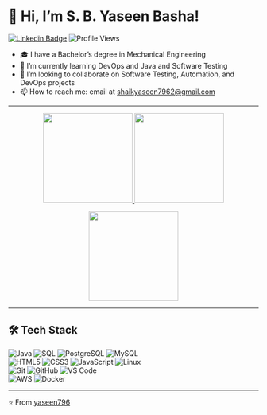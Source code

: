 # 👋 Hi, I’m S. B. Yaseen Basha!
[![Linkedin Badge](https://img.shields.io/badge/-LinkedIn-0077B5?style=square&logo=Linkedin&logoColor=white)](https://www.linkedin.com/in/your-profile) ![Profile Views](https://komarev.com/ghpvc/?username=yaseen796&color=blue&style=flat-square)

- 🎓 I have a Bachelor’s degree in Mechanical Engineering
- 🌱 I’m currently learning DevOps and Java and Software Testing
- 💞️ I’m looking to collaborate on Software Testing, Automation, and DevOps projects
- 📫 How to reach me: email at shaikyaseen7962@gmail.com

***

<p align="center">
<a href="https://github.com/yaseen796">
  <img height="180em" src="https://github-readme-stats-eight-theta.vercel.app/api?username=yaseen796&show_icons=true&theme=algolia&include_all_commits=true&count_private=true"/>
  <img height="180em" src="https://github-readme-stats-eight-theta.vercel.app/api/top-langs/?username=yaseen796&layout=compact&langs_count=8&theme=algolia"/>
</a>
</p>
<p align="center">
  <img height="180em" src="https://github-readme-streak-stats.herokuapp.com/?user=yaseen796&theme=dark"/>
</p>

***

## 🛠 Tech Stack

![Java](https://img.shields.io/badge/-Java-333333?style=flat&logo=java&logoColor=007396)
![SQL](https://img.shields.io/badge/-SQL-333333?style=flat&logo=postgresql&logoColor=336791)
![PostgreSQL](https://img.shields.io/badge/-PostgreSQL-333333?style=flat&logo=postgresql&logoColor=336791)
![MySQL](https://img.shields.io/badge/-MySQL-333333?style=flat&logo=mysql&logoColor=4479A1)\
![HTML5](https://img.shields.io/badge/-HTML_5-333333?style=flat&logo=HTML5)
![CSS3](https://img.shields.io/badge/-CSS_3-333333?style=flat&logo=CSS3&logoColor=1572B6)
![JavaScript](https://img.shields.io/badge/-JavaScript-333333?style=flat&logo=javascript)
![Linux](https://img.shields.io/badge/-Linux-333333?style=flat&logo=linux&logoColor=FCC624)\
![Git](https://img.shields.io/badge/-Git-333333?style=flat&logo=git)
![GitHub](https://img.shields.io/badge/-GitHub-333333?style=flat&logo=github)
![VS Code](https://img.shields.io/badge/-VS_Code-333333?style=flat&logo=visual-studio-code&logoColor=007ACC)\
![AWS](https://img.shields.io/badge/-AWS-333333?style=flat&logo=amazon-aws&logoColor=FF9900)
![Docker](https://img.shields.io/badge/-Docker-333333?style=flat&logo=docker&logoColor=2496ED)

***

⭐️ From [yaseen796](https://github.com/yaseen796)

